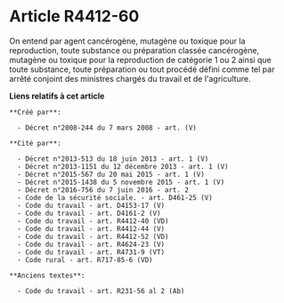 # Article R4412-60

On entend par agent cancérogène, mutagène ou toxique pour la reproduction, toute substance ou préparation classée
cancérogène, mutagène ou toxique pour la reproduction de catégorie 1 ou 2 ainsi que toute substance, toute préparation ou
tout procédé défini comme tel par arrêté conjoint des ministres chargés du travail et de l'agriculture.

**Liens relatifs à cet article**

	**Créé par**:

	  - Décret n°2008-244 du 7 mars 2008 - art. (V)

	**Cité par**:

	  - Décret n°2013-513 du 18 juin 2013 - art. 1 (V)
	  - Décret n°2013-1151 du 12 décembre 2013 - art. 1 (V)
	  - Décret n°2015-567 du 20 mai 2015 - art. 1 (V)
	  - Décret n°2015-1438 du 5 novembre 2015 - art. 1 (V)
	  - Décret n°2016-756 du 7 juin 2016 - art. 2
	  - Code de la sécurité sociale. - art. D461-25 (V)
	  - Code du travail - art. D4153-17 (V)
	  - Code du travail - art. D4161-2 (V)
	  - Code du travail - art. R4412-40 (VD)
	  - Code du travail - art. R4412-44 (V)
	  - Code du travail - art. R4412-52 (VD)
	  - Code du travail - art. R4624-23 (V)
	  - Code du travail - art. R4731-9 (VT)
	  - Code rural - art. R717-85-6 (VD)

	**Anciens textes**:

	  - Code du travail - art. R231-56 al 2 (Ab)
